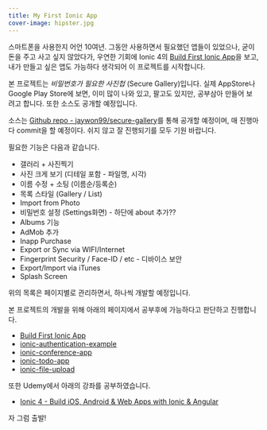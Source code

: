 ```yaml
---
title: My First Ionic App
cover-image: hipster.jpg
---
```

스마트폰을 사용한지 어언 10여년. 그동안 사용하면서 필요했던 앱들이 있었으나, 굳이 돈을 주고 사고 싶지 않았다가, 우연한 기회에 Ionic 4의 [Build First Ionic App](https://ionicframework.com/docs/angular/your-first-app)을 보고, 내가 만들고 싶은 앱도 가능하다 생각되어 이 프로젝트를 시작합니다.

본 프로젝트는 *비밀번호가 필요한 사진첩* (Secure Gallery)입니다. 실제 AppStore나 Google Play Store에 보면, 이미 많이 나와 있고, 팔고도 있지만, 공부삼아 만들어 보려고 합니다. 또한 소스도 공개할 예정입니다.

소스는 [Github repo - jaywon99/secure-gallery](https://github.com/jaywon99/secure-gallery.git)를 통해 공개할 예정이며, 매 진행마다 commit을 할 예정이다. 쉬지 않고 잘 진행되기를 모두 기원 바랍니다.

필요한 기능은 다음과 같습니다.

* 갤러리 + 사진찍기
* 사진 크게 보기 (디테일 포함 - 파일명, 시각)
* 이름 수정 + 소팅 (이름순/등록순)
* 목록 스타일 (Gallery / List)
* Import from Photo
* 비밀번호 설정 (Settings화면) - 하단에 about 추가??
* Albums 기능
* AdMob 추가
* Inapp Purchase
* Export or Sync via WIFI/Internet
* Fingerprint Security / Face-ID / etc - 디바이스 보안
* Export/Import via iTunes
* Splash Screen

위의 목록은 페이지별로 관리하면서, 하나씩 개발할 예정입니다.

본 프로젝트의 개발을 위해 아래의 페이지에서 공부후에 가능하다고 판단하고 진행합니다.

* [Build First Ionic App](https://ionicframework.com/docs/angular/your-first-app)
* [ionic-authentication-example](https://github.com/techiediaries/ionic-authentication-example.git)
* [ionic-conference-app](https://github.com/ionic-team/ionic-conference-app)
* [ionic-todo-app](https://github.com/techiediaries/ionic-todo-app)
* [ionic-file-upload](https://github.com/techiediaries/ionic-file-upload)

또한 Udemy에서 아래의 강좌를 공부하였습니다.

* [Ionic 4 - Build iOS, Android & Web Apps with Ionic & Angular](https://www.udemy.com/ionic-2-the-practical-guide-to-building-ios-android-apps/)

자 그럼 출발!


